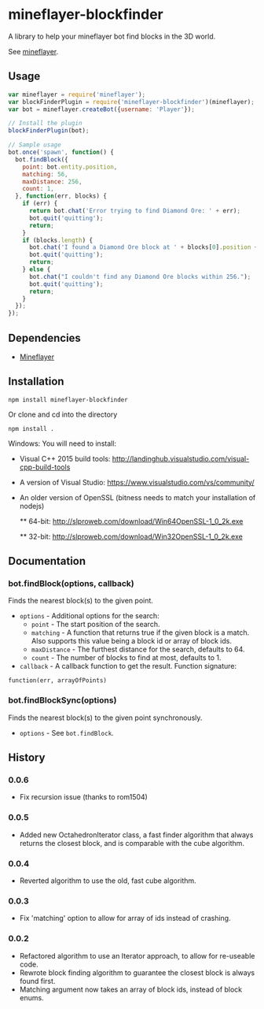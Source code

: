 # mineflayer-blockfinder

A library to help your mineflayer bot find blocks in the 3D world.

See [mineflayer](https://github.com/PrismarineJS/mineflayer).

## Usage

```js
var mineflayer = require('mineflayer');
var blockFinderPlugin = require('mineflayer-blockfinder')(mineflayer);
var bot = mineflayer.createBot({username: 'Player'});

// Install the plugin
blockFinderPlugin(bot);

// Sample usage
bot.once('spawn', function() {
  bot.findBlock({
    point: bot.entity.position,
    matching: 56,
    maxDistance: 256,
    count: 1,
  }, function(err, blocks) {
    if (err) {
      return bot.chat('Error trying to find Diamond Ore: ' + err);
      bot.quit('quitting');
      return;
    }
    if (blocks.length) {
      bot.chat('I found a Diamond Ore block at ' + blocks[0].position + '.');
      bot.quit('quitting');
      return;
    } else {
      bot.chat("I couldn't find any Diamond Ore blocks within 256.");
      bot.quit('quitting');
      return;
    }
  });
});
```

## Dependencies

 * [Mineflayer](https://github.com/PrismarineJS/mineflayer)

## Installation

`npm install mineflayer-blockfinder`

Or clone and cd into the directory

`npm install .`

Windows: You will need to install:

 * Visual C++ 2015 build tools: http://landinghub.visualstudio.com/visual-cpp-build-tools

 * A version of Visual Studio: https://www.visualstudio.com/vs/community/

 * An older version of OpenSSL (bitness needs to match your installation of nodejs)

   ** 64-bit: http://slproweb.com/download/Win64OpenSSL-1_0_2k.exe

   ** 32-bit: http://slproweb.com/download/Win32OpenSSL-1_0_2k.exe

## Documentation

### bot.findBlock(options, callback)

Finds the nearest block(s) to the given point.
 * `options` - Additional options for the search:
   - `point` - The start position of the search.
   - `matching` - A function that returns true if the given block is a match.  Also supports this value being a block id or array of block ids.
   - `maxDistance` - The furthest distance for the search, defaults to 64.
   - `count` - The number of blocks to find at most, defaults to 1.
 * `callback` - A callback function to get the result.  Function signature:

```
function(err, arrayOfPoints)
```

### bot.findBlockSync(options)

Finds the nearest block(s) to the given point synchronously.
 * `options` - See `bot.findBlock`.

## History

### 0.0.6

 * Fix recursion issue (thanks to rom1504)

### 0.0.5

 * Added new OctahedronIterator class, a fast finder algorithm that always returns the closest block, and is comparable with the cube algorithm.

### 0.0.4

 * Reverted algorithm to use the old, fast cube algorithm.

### 0.0.3

 * Fix 'matching' option to allow for array of ids instead of crashing.

### 0.0.2

 * Refactored algorithm to use an Iterator approach, to allow for re-useable code.
 * Rewrote block finding algorithm to guarantee the closest block is always found first.
 * Matching argument now takes an array of block ids, instead of block enums.
